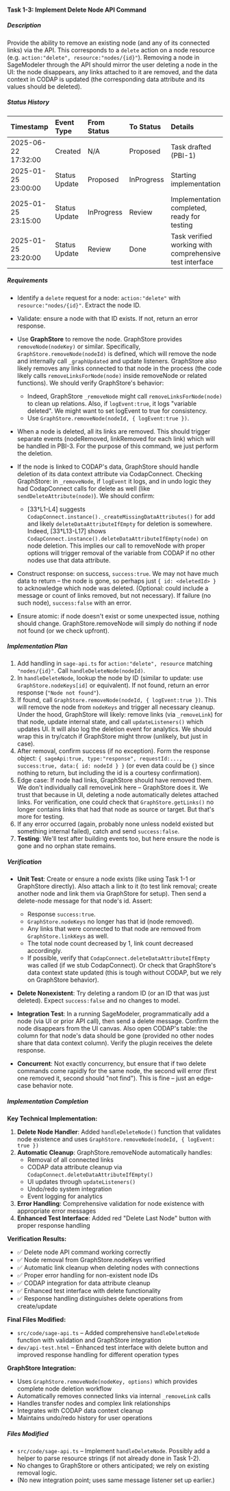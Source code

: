 #### Task 1-3: Implement Delete Node API Command

##### Description

Provide the ability to remove an existing node (and any of its connected links) via the API. This corresponds to a `delete` action on a node resource (e.g. `action:"delete", resource:"nodes/{id}"`). Removing a node in SageModeler through the API should mirror the user deleting a node in the UI: the node disappears, any links attached to it are removed, and the data context in CODAP is updated (the corresponding data attribute and its values should be deleted).

##### Status History

| Timestamp | Event Type | From Status | To Status | Details | User |
| :---- | :---- | :---- | :---- | :---- | :---- |
| 2025-06-22 17:32:00 | Created | N/A | Proposed | Task drafted (PBI-1) | Chad |
| 2025-01-25 23:00:00 | Status Update | Proposed | InProgress | Starting implementation | AI Agent |
| 2025-01-25 23:15:00 | Status Update | InProgress | Review | Implementation completed, ready for testing | AI Agent |
| 2025-01-25 23:20:00 | Status Update | Review | Done | Task verified working with comprehensive test interface | AI Agent |

##### Requirements

* Identify a `delete` request for a node: `action:"delete"` with `resource:"nodes/{id}"`. Extract the node ID.  
    
* Validate: ensure a node with that ID exists. If not, return an error response.  
    
* Use **GraphStore** to remove the node. GraphStore provides `removeNode(nodeKey)` or similar. Specifically, `GraphStore.removeNode(nodeId)` is defined, which will remove the node and internally call `_graphUpdated` and update listeners. GraphStore also likely removes any links connected to that node in the process (the code likely calls `removeLinksForNode(node)` inside removeNode or related functions). We should verify GraphStore's behavior:  
    
  * Indeed, GraphStore `_removeNode` might call `removeLinksForNode(node)` to clean up relations. Also, if `logEvent:true`, it logs "variable deleted". We might want to set logEvent to true for consistency.  
  * Use `GraphStore.removeNode(nodeId, { logEvent:true })`.


* When a node is deleted, all its links are removed. This should trigger separate events (nodeRemoved, linkRemoved for each link) which will be handled in PBI-3. For the purpose of this command, we just perform the deletion.  
    
* If the node is linked to CODAP's data, GraphStore should handle deletion of its data context attribute via CodapConnect. Checking GraphStore: in `_removeNode`, if `logEvent` it logs, and in undo logic they had CodapConnect calls for delete as well (like `sendDeleteAttribute(node)`). We should confirm:  
    
  * \[33†L1-L4\] suggests `CodapConnect.instance()._createMissingDataAttributes()` for add and likely `deleteDataAttributeIfEmpty` for deletion is somewhere. Indeed, \[33†L13-L17\] shows `CodapConnect.instance().deleteDataAttributeIfEmpty(node)` on node deletion. This implies our call to removeNode with proper options will trigger removal of the variable from CODAP if no other nodes use that data attribute.


* Construct response: on success, `success:true`. We may not have much data to return – the node is gone, so perhaps just `{ id: <deletedId> }` to acknowledge which node was deleted. (Optional: could include a message or count of links removed, but not necessary). If failure (no such node), `success:false` with an error.  
    
* Ensure atomic: if node doesn't exist or some unexpected issue, nothing should change. GraphStore.removeNode will simply do nothing if node not found (or we check upfront).

##### Implementation Plan

1. Add handling in `sage-api.ts` for `action:"delete", resource` matching `"nodes/{id}"`. Call `handleDeleteNode(nodeId)`.  
2. In `handleDeleteNode`, lookup the node by ID (similar to update: use `GraphStore.nodeKeys[id]` or equivalent). If not found, return an error response (`"Node not found"`).  
3. If found, call `GraphStore.removeNode(nodeId, { logEvent:true })`. This will remove the node from `nodeKeys` and trigger all necessary cleanup. Under the hood, GraphStore will likely: remove links (via `_removeLink`) for that node, update internal state, and call `updateListeners()` which updates UI. It will also log the deletion event for analytics. We should wrap this in try/catch if GraphStore might throw (unlikely, but just in case).  
4. After removal, confirm success (if no exception). Form the response object: `{ sageApi:true, type:"response", requestId:..., success:true, data:{ id: nodeId } }` (or even data could be `{}` since nothing to return, but including the id is a courtesy confirmation).  
5. Edge case: If node had links, GraphStore should have removed them. We don't individually call removeLink here – GraphStore does it. We trust that because in UI, deleting a node automatically deletes attached links. For verification, one could check that `GraphStore.getLinks()` no longer contains links that had that node as source or target. But that's more for testing.  
6. If any error occurred (again, probably none unless nodeId existed but something internal failed), catch and send `success:false`.  
7. **Testing**: We'll test after building events too, but here ensure the node is gone and no orphan state remains.

##### Verification

* **Unit Test**: Create or ensure a node exists (like using Task 1-1 or GraphStore directly). Also attach a link to it (to test link removal; create another node and link them via GraphStore for setup). Then send a delete-node message for that node's id. Assert:  
    
  * Response `success:true`.  
  * `GraphStore.nodeKeys` no longer has that id (node removed).  
  * Any links that were connected to that node are removed from `GraphStore.linkKeys` as well.  
  * The total node count decreased by 1, link count decreased accordingly.  
  * If possible, verify that `CodapConnect.deleteDataAttributeIfEmpty` was called (if we stub CodapConnect). Or check that GraphStore's data context state updated (this is tough without CODAP, but we rely on GraphStore behavior).


* **Delete Nonexistent**: Try deleting a random ID (or an ID that was just deleted). Expect `success:false` and no changes to model.  
    
* **Integration Test**: In a running SageModeler, programmatically add a node (via UI or prior API call), then send a delete message. Confirm the node disappears from the UI canvas. Also open CODAP's table: the column for that node's data should be gone (provided no other nodes share that data context column). Verify the plugin receives the delete response.  
    
* **Concurrent**: Not exactly concurrency, but ensure that if two delete commands come rapidly for the same node, the second will error (first one removed it, second should "not find"). This is fine – just an edge-case behavior note.

##### Implementation Completion

**Key Technical Implementation:**
1. **Delete Node Handler**: Added `handleDeleteNode()` function that validates node existence and uses `GraphStore.removeNode(nodeId, { logEvent: true })`
2. **Automatic Cleanup**: GraphStore.removeNode automatically handles:
   - Removal of all connected links
   - CODAP data attribute cleanup via `CodapConnect.deleteDataAttributeIfEmpty()`
   - UI updates through `updateListeners()`
   - Undo/redo system integration
   - Event logging for analytics
3. **Error Handling**: Comprehensive validation for node existence with appropriate error messages
4. **Enhanced Test Interface**: Added red "Delete Last Node" button with proper response handling

**Verification Results:**
- ✅ Delete node API command working correctly
- ✅ Node removal from GraphStore.nodeKeys verified
- ✅ Automatic link cleanup when deleting nodes with connections
- ✅ Proper error handling for non-existent node IDs
- ✅ CODAP integration for data attribute cleanup
- ✅ Enhanced test interface with delete functionality
- ✅ Response handling distinguishes delete operations from create/update

**Final Files Modified:**
* `src/code/sage-api.ts` – Added comprehensive `handleDeleteNode` function with validation and GraphStore integration
* `dev/api-test.html` – Enhanced test interface with delete button and improved response handling for different operation types

**GraphStore Integration:**
- Uses `GraphStore.removeNode(nodeKey, options)` which provides complete node deletion workflow
- Automatically removes connected links via internal `_removeLink` calls
- Handles transfer nodes and complex link relationships
- Integrates with CODAP data context cleanup
- Maintains undo/redo history for user operations

##### Files Modified

* `src/code/sage-api.ts` – Implement `handleDeleteNode`. Possibly add a helper to parse resource strings (if not already done in Task 1-2).  
* No changes to GraphStore or others anticipated; we rely on existing removal logic.  
* (No new integration point; uses same message listener set up earlier.)